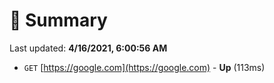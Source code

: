 # 📖 Summary
Last updated: **4/16/2021, 6:00:56 AM**

- `GET` [https://google.com](https://google.com) - **Up** (113ms)
